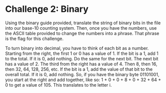 # Challenge 2: Binary

Using the binary guide provided, translate the string of binary bits in the file into our base-10 counting system. Then, once you have the numbers, use the ASCII table provided to change the numbers into a phrase. That phrase is the flag for this challenge.

To turn binary into decimal, you have to think of each bit as a number. Starting from the right, the first 1 or 0 has a value of 1. If the bit is a 1, add 1 to the total. If it is 0, add nothing. Do the same for the next bit. The next bit has a value of 2. The third from the right has a value of 4. Then 8, then 16, then 32, 64, 128, 256, etc. If the bit is a 1, add the value of that bit to the overall total. If it is 0, add nothing. So, if you have the binary byte 01101001, you start at the right and add together, like so: 1 + 0 + 0 + 8 + 0 + 32 + 64 + 0 to get a value of 105. This translates to the letter i.
